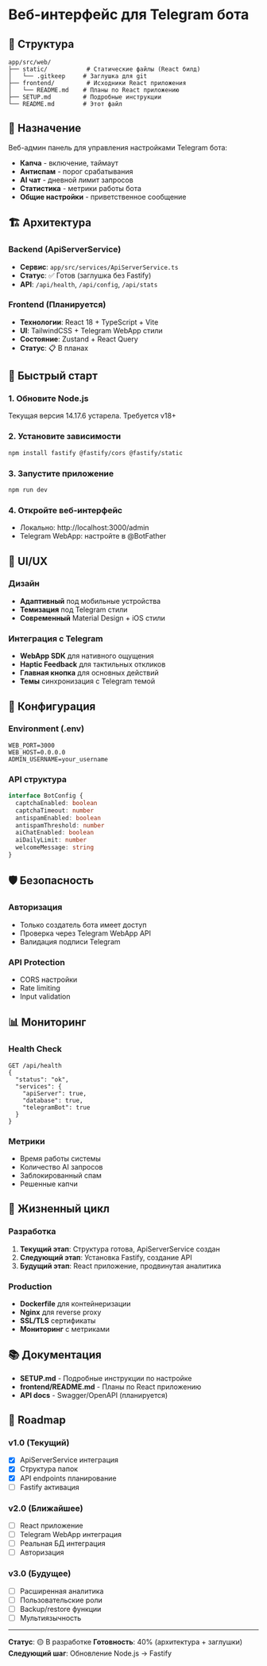 # Веб-интерфейс для Telegram бота

## 📁 Структура

```
app/src/web/
├── static/           # Статические файлы (React билд)
│   └── .gitkeep     # Заглушка для git
├── frontend/         # Исходники React приложения
│   └── README.md    # Планы по React приложению
├── SETUP.md         # Подробные инструкции
└── README.md        # Этот файл
```

## 🎯 Назначение

Веб-админ панель для управления настройками Telegram бота:

- **Капча** - включение, таймаут
- **Антиспам** - порог срабатывания
- **AI чат** - дневной лимит запросов
- **Статистика** - метрики работы бота
- **Общие настройки** - приветственное сообщение

## 🏗️ Архитектура

### Backend (ApiServerService)
- **Сервис**: `app/src/services/ApiServerService.ts`
- **Статус**: ✅ Готов (заглушка без Fastify)
- **API**: `/api/health`, `/api/config`, `/api/stats`

### Frontend (Планируется)
- **Технологии**: React 18 + TypeScript + Vite
- **UI**: TailwindCSS + Telegram WebApp стили
- **Состояние**: Zustand + React Query
- **Статус**: 📋 В планах

## 🚀 Быстрый старт

### 1. Обновите Node.js
Текущая версия 14.17.6 устарела. Требуется v18+

### 2. Установите зависимости
```bash
npm install fastify @fastify/cors @fastify/static
```

### 3. Запустите приложение
```bash
npm run dev
```

### 4. Откройте веб-интерфейс
- Локально: http://localhost:3000/admin
- Telegram WebApp: настройте в @BotFather

## 🎨 UI/UX

### Дизайн
- **Адаптивный** под мобильные устройства
- **Темизация** под Telegram стили
- **Современный** Material Design + iOS стили

### Интеграция с Telegram
- **WebApp SDK** для нативного ощущения
- **Haptic Feedback** для тактильных откликов
- **Главная кнопка** для основных действий
- **Темы** синхронизация с Telegram темой

## 🔧 Конфигурация

### Environment (.env)
```env
WEB_PORT=3000
WEB_HOST=0.0.0.0
ADMIN_USERNAME=your_username
```

### API структура
```typescript
interface BotConfig {
  captchaEnabled: boolean
  captchaTimeout: number
  antispamEnabled: boolean
  antispamThreshold: number
  aiChatEnabled: boolean
  aiDailyLimit: number
  welcomeMessage: string
}
```

## 🛡️ Безопасность

### Авторизация
- Только создатель бота имеет доступ
- Проверка через Telegram WebApp API
- Валидация подписи Telegram

### API Protection
- CORS настройки
- Rate limiting
- Input validation

## 📊 Мониторинг

### Health Check
```
GET /api/health
{
  "status": "ok",
  "services": {
    "apiServer": true,
    "database": true,
    "telegramBot": true
  }
}
```

### Метрики
- Время работы системы
- Количество AI запросов
- Заблокированный спам
- Решенные капчи

## 🔄 Жизненный цикл

### Разработка
1. **Текущий этап**: Структура готова, ApiServerService создан
2. **Следующий этап**: Установка Fastify, создание API
3. **Будущий этап**: React приложение, продвинутая аналитика

### Production
- **Dockerfile** для контейнеризации
- **Nginx** для reverse proxy
- **SSL/TLS** сертификаты
- **Мониторинг** с метриками

## 📚 Документация

- **SETUP.md** - Подробные инструкции по настройке
- **frontend/README.md** - Планы по React приложению
- **API docs** - Swagger/OpenAPI (планируется)

## 🎯 Roadmap

### v1.0 (Текущий)
- [x] ApiServerService интеграция
- [x] Структура папок
- [x] API endpoints планирование
- [ ] Fastify активация

### v2.0 (Ближайшее)
- [ ] React приложение
- [ ] Telegram WebApp интеграция
- [ ] Реальная БД интеграция
- [ ] Авторизация

### v3.0 (Будущее)
- [ ] Расширенная аналитика
- [ ] Пользовательские роли
- [ ] Backup/restore функции
- [ ] Мультиязычность

---

**Статус**: 🟡 В разработке
**Готовность**: 40% (архитектура + заглушки)
**Следующий шаг**: Обновление Node.js → Fastify
